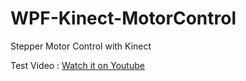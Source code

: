 # WPF-Kinect-MotorControl
Stepper Motor Control with Kinect

Test Video : [Watch it on Youtube](https://www.youtube.com/watch?v=52IMvLKpYQI)
